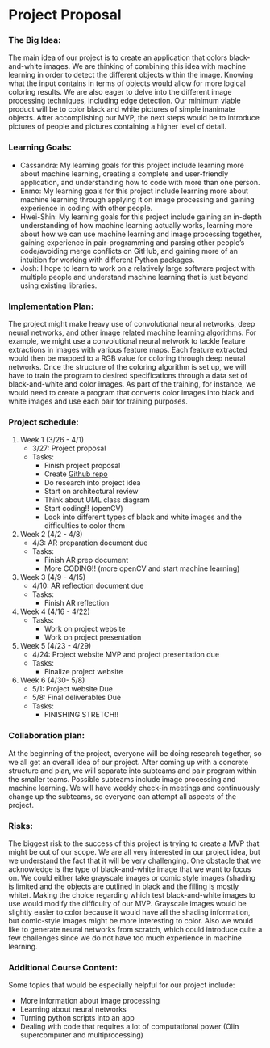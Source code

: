 # Project Proposal

### The Big Idea:

The main idea of our project is to create an application that colors black-and-white images. We are thinking of combining this idea with machine learning in order to detect the different objects within the image. Knowing what the input contains in terms of objects would allow for more logical coloring results. We are also eager to delve into the different image processing techniques, including edge detection. Our minimum viable product will be to color black and white pictures of simple inanimate objects. After accomplishing our MVP, the next steps would be to introduce pictures of people and pictures containing a higher level of detail. 

### Learning Goals:
* Cassandra: My learning goals for this project include learning more about machine learning, creating a complete and user-friendly application, and understanding how to code with more than one person.
* Enmo: My learning goals for this project include learning more about machine learning through applying it on image processing and gaining experience in coding with other people.  
* Hwei-Shin: My learning goals for this project include gaining an in-depth understanding of how machine learning actually works, learning more about how we can use machine learning and image processing together, gaining experience in pair-programming and parsing other people’s code/avoiding merge conflicts on GitHub, and gaining more of an intuition for working with different Python packages.
* Josh: I hope to learn to work on a relatively large software project with multiple people and understand machine learning that is just beyond using existing libraries.

### Implementation Plan: 

The project might make heavy use of convolutional neural networks, deep neural networks, and other image related machine learning algorithms. For example, we might use a convolutional neural network to tackle feature extractions in images with various feature maps. Each feature extracted would then be mapped to a RGB value for coloring through deep neural networks.  Once the structure of the coloring algorithm is set up, we will have to train the program to desired specifications through a data set of black-and-white and color images.  As part of the training, for instance, we would need to create a program that converts color images into black and white images and use each pair for training purposes.

### Project schedule:

1. Week 1 (3/26 - 4/1)
    * 3/27: Project proposal
    * Tasks:
        * Finish project proposal
        * Create [Github repo](https://github.com/QingmuDeng/SoftDesSP18_FinalProject)
        * Do research into project idea
        * Start on architectural review
        * Think about UML class diagram
        * Start coding!! (openCV)
        * Look into different types of black and white images and the difficulties to color them
2. Week 2 (4/2 - 4/8)
    * 4/3: AR preparation document due
    * Tasks:
        * Finish AR prep document
        * More CODING!! (more openCV and start machine learning)
3. Week 3 (4/9 - 4/15)
    * 4/10: AR reflection document due
    * Tasks:
        * Finish AR reflection
4. Week 4 (4/16 - 4/22)
    * Tasks:
        * Work on project website
        * Work on project presentation
5. Week 5 (4/23 - 4/29)
    * 4/24: Project website MVP and project presentation due
    * Tasks:
        * Finalize project website
6. Week 6 (4/30- 5/8)
    * 5/1: Project website Due
    * 5/8: Final deliverables Due
    * Tasks:
        * FINISHING STRETCH!!

### Collaboration plan:

At the beginning of the project, everyone will be doing research together, so we all get an overall idea of our project. After coming up with a concrete structure and plan, we will separate into subteams and pair program within the smaller teams. Possible subteams include image processing and machine learning. We will have weekly check-in meetings and continuously change up the subteams, so everyone can attempt all aspects of the project.

### Risks:

The biggest risk to the success of this project is trying to create a MVP that might be out of our scope. We are all very interested in our project idea, but we understand the fact that it will be very challenging. One obstacle that we acknowledge is the type of black-and-white image that we want to focus on. We could either take grayscale images or comic style images (shading is limited and the objects are outlined in black and the filling is mostly white). Making the choice regarding which test black-and-white images to use would modify the difficulty of our MVP. Grayscale images would be slightly easier to color because it would have all the shading information, but comic-style images might be more interesting to color. Also we would like to generate neural networks from scratch, which could introduce quite a few challenges since we do not have too much experience in machine learning. 

### Additional Course Content: 

Some topics that would be especially helpful for our project include:
* More information about image processing
* Learning about neural networks
* Turning python scripts into an app
* Dealing with code that requires a lot of computational power (Olin supercomputer and multiprocessing)



